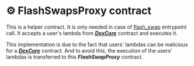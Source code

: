 # ⚙ FlashSwapsProxy contract

This is a helper contract. It is only needed in case of [flash\_swap](../dexcore-contract/entrypoints-overview/dex-entrypoints/flash\_swap.md) entrypoint call. It accepts a user's lambda from [_**DexCore**_](../dexcore-contract/) contract and executes it.

This implementation is due to the fact that users' lambdas can be malicious for a [_**DexCore**_](../dexcore-contract/) contract. And to avoid this, the execution of the users' lambdas is transferred to this _**FlashSwapProxy**_ contract.
